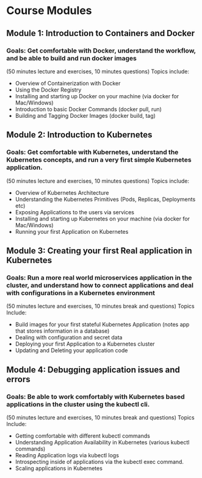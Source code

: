 # Course Modules
## Module 1: Introduction to Containers and Docker 

### Goals: Get comfortable with Docker, understand the workflow, and be able to build and run docker images
(50 minutes lecture and exercises, 10 minutes questions)
Topics include:
- Overview of Containerization with Docker
- Using the Docker Registry 
- Installing and starting up Docker on your machine (via docker for Mac/Windows)
- Introduction to basic Docker Commands (docker pull, run)
- Building and Tagging Docker Images (docker build, tag)


## Module 2: Introduction to Kubernetes
### Goals: Get comfortable with Kubernetes, understand the Kubernetes concepts, and run a very first simple Kubernetes application.
(50 minutes lecture and exercises, 10 minutes questions)
Topics include:
- Overview of Kubernetes Architecture
- Understanding the Kubernetes Primitives (Pods, Replicas, Deployments etc)
- Exposing Applications to the users via services
- Installing and starting up Kubernetes on your machine (via docker for Mac/Windows)
- Running your first Application on Kubernetes


## Module 3: Creating your first Real application in Kubernetes
### Goals: Run a more real world microservices application in the cluster, and understand how to connect applications and deal with configurations in a Kubernetes environment
(50 minutes lecture and exercises, 10 minutes break and questions)
Topics Include:
- Build images for your first stateful Kubernetes Application (notes app that stores information in a database)
- Dealing with configuration and secret data
- Deploying your first Application to a Kubernetes cluster
- Updating and Deleting your application code


## Module 4: Debugging application issues and errors 
### Goals: Be able to work comfortably with Kubernetes based applications in the cluster using the kubectl cli.
(50 minutes lecture and exercises, 10 minutes break and questions)
Topics Include:
- Getting comfortable with different kubectl commands
- Understanding Application Availability in Kubernetes (various kubectl commands)
- Reading Application logs via kubectl logs
- Introspecting inside of applications via the kubectl exec command.
- Scaling applications in Kubernetes



